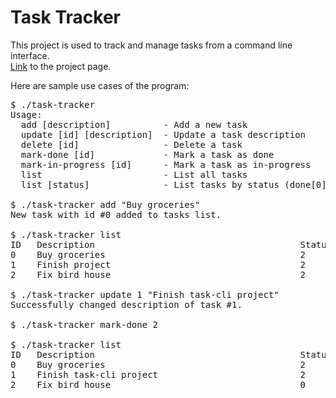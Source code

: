 # Task Tracker

This project is used to track and manage tasks from a command line interface.\
[Link](https://roadmap.sh/projects/task-tracker) to the project page.

Here are sample use cases of the program:
<pre>
$ ./task-tracker 
Usage:
  add [description]          - Add a new task
  update [id] [description]  - Update a task description
  delete [id]                - Delete a task
  mark-done [id]             - Mark a task as done
  mark-in-progress [id]      - Mark a task as in-progress
  list                       - List all tasks
  list [status]              - List tasks by status (done[0], in-progress[1], todo[2])

$ ./task-tracker add "Buy groceries"
New task with id #0 added to tasks list.

$ ./task-tracker list
ID   Description                                       Status      Created At          Modified At         
0    Buy groceries                                     2           2024-12-07 23:03:10 2024-12-07 23:03:10 
1    Finish project                                    2           2024-12-07 23:04:16 2024-12-07 23:04:16 
2    Fix bird house                                    2           2024-12-07 23:05:24 2024-12-07 23:05:24

$ ./task-tracker update 1 "Finish task-cli project"
Successfully changed description of task #1.

$ ./task-tracker mark-done 2

$ ./task-tracker list
ID   Description                                       Status      Created At          Modified At         
0    Buy groceries                                     2           2024-12-07 23:03:10 2024-12-07 23:03:10 
1    Finish task-cli project                           2           2024-12-07 23:04:16 2024-12-07 23:07:14 
2    Fix bird house                                    0           2024-12-07 23:05:24 2024-12-07 23:07:41
<pre>

